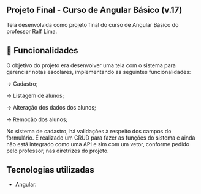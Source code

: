 ## Projeto Final - Curso de Angular Básico (v.17)
Tela desenvolvida como projeto final do curso de Angular Básico do professor Ralf Lima. 

## :wrench: Funcionalidades

O objetivo do projeto era desenvolver uma tela com o sistema para gerenciar notas escolares, implementando as seguintes funcionalidades: 

→ Cadastro; 

→ Listagem de alunos;

→ Alteração dos dados dos alunos; 

→ Remoção dos alunos; 

No sistema de cadastro, há validações à respeito dos campos do formulário. É realizado um CRUD para fazer as funções do sistema e ainda não está integrado como uma API e sim com um vetor, conforme pedido pelo professor, nas diretrizes do projeto.

## Tecnologias utilizadas

* Angular.
